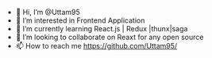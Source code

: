 - 👋 Hi, I’m @Uttam95
- 👀 I’m interested in Frontend Application
- 🌱 I’m currently learning React.js | Redux |thunx|saga
- 💞️ I’m looking to collaborate on Reaxt for any open source
- 📫 How to reach me https://github.com/Uttam95/

<!---
Uttam95/Uttam95 is a ✨ special ✨ repository because its `README.md` (this file) appears on your GitHub profile.
You can click the Preview link to take a look at your changes.
--->
